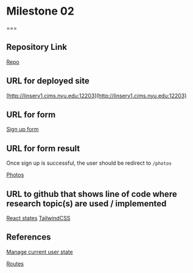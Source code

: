 # Milestone 02
===

## Repository Link
[Repo](https://github.com/nyu-csci-ua-0467-001-002-fall-2024/final-project-rilieo)

## URL for deployed site 
[http://linserv1.cims.nyu.edu:12203](http://linserv1.cims.nyu.edu:12203)

## URL for form 
[Sign up form](http://linserv1.cims.nyu.edu:12203/signup)

## URL for form result
Once sign up is successful, the user should be redirect to `/photos`

[Photos](http://linserv1.cims.nyu.edu:12203/photos)

## URL to github that shows line of code where research topic(s) are used / implemented
[React states](https://github.com/nyu-csci-ua-0467-001-002-fall-2024/final-project-rilieo/blob/master/app/frontend/src/pages/Signup.jsx)
[TailwindCSS](https://github.com/nyu-csci-ua-0467-001-002-fall-2024/final-project-rilieo/blob/master/app/frontend/tailwind.config.js)

## References 
[Manage current user state](https://github.com/nyu-csci-ua-0467-001-002-fall-2024/final-project-rilieo/blob/master/app/frontend/src/context/AuthContext.jsx)

[Routes](https://github.com/nyu-csci-ua-0467-001-002-fall-2024/final-project-rilieo/blob/master/app/frontend/src/App.jsx)